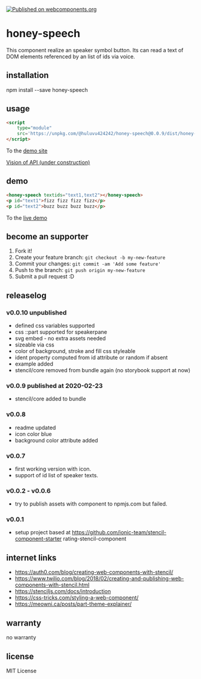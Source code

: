 [![Published on webcomponents.org](https://img.shields.io/badge/webcomponents.org-published-blue.svg)](https://www.webcomponents.org/element/@huluvu424242/honey-speech)

# honey-speech

This component realize an speaker symbol button. Its can read a text of
DOM elements referenced by an list of ids via voice.

## installation

npm install --save honey-speech

## usage

```html
<script 
    type="module" 
    src='https://unpkg.com/@huluvu424242/honey-speech@0.0.9/dist/honey-speech/honey-speech.js'>
</script>
```
To the [demo site](https://funthomas424242.github.io/honey-speech-component/index.html)

[Vision of API (under construction)](src/components/honey-speech/readme.md)

## demo

<!--
```
<custom-element-demo>
  <template>
    <link rel="import" href="docs/index.html">
    <next-code-block></next-code-block>
  </template>
</custom-element-demo>
```
-->
```html
<honey-speech textids="text1,text2"></honey-speech>
<p id="text1">fizz fizz fizz fizz</p>
<p id="text2">buzz buzz buzz buzz</p>
```
To the [live demo](https://funthomas424242.github.io/honey-speech-component/index.html)

## become an supporter

1. Fork it!
2. Create your feature branch: `git checkout -b my-new-feature`
3. Commit your changes: `git commit -am 'Add some feature'`
4. Push to the branch: `git push origin my-new-feature`
5. Submit a pull request :D

## releaselog

### v0.0.10 unpublished

* defined css variables supported
* css ::part supported for speakerpane 
* svg embed - no extra assets needed
* sizeable via css
* color of background, stroke and fill css styleable 
* ident property computed from id attribute or random if absent 
* example added
* stencil/core removed from bundle again (no storybook support at now)
 
### v0.0.9 published at 2020-02-23

* stencil/core added to bundle

### v0.0.8

* readme updated
* icon color blue
* background color attribute added

### v0.0.7

* first working version with icon.
* support of id list of speaker texts.

### v0.0.2 - v0.0.6 

* try to publish assets with component to npmjs.com but failed.

### v0.0.1

* setup project based at https://github.com/ionic-team/stencil-component-starter rating-stencil-component

## internet links

* https://auth0.com/blog/creating-web-components-with-stencil/
* https://www.twilio.com/blog/2018/02/creating-and-publishing-web-components-with-stencil.html
* https://stenciljs.com/docs/introduction
* https://css-tricks.com/styling-a-web-component/
* https://meowni.ca/posts/part-theme-explainer/


## warranty

no warranty

## license

MIT License
